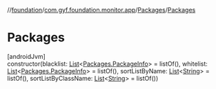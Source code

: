 //[foundation](../../../index.md)/[com.gyf.foundation.monitor.app](../index.md)/[Packages](index.md)/[Packages](-packages.md)

# Packages

[androidJvm]\
constructor(blacklist: [List](https://kotlinlang.org/api/core/kotlin-stdlib/kotlin.collections/-list/index.html)&lt;[Packages.PackageInfo](-package-info/index.md)&gt; = listOf(), whitelist: [List](https://kotlinlang.org/api/core/kotlin-stdlib/kotlin.collections/-list/index.html)&lt;[Packages.PackageInfo](-package-info/index.md)&gt; = listOf(), sortListByName: [List](https://kotlinlang.org/api/core/kotlin-stdlib/kotlin.collections/-list/index.html)&lt;[String](https://kotlinlang.org/api/core/kotlin-stdlib/kotlin/-string/index.html)&gt; = listOf(), sortListByClassName: [List](https://kotlinlang.org/api/core/kotlin-stdlib/kotlin.collections/-list/index.html)&lt;[String](https://kotlinlang.org/api/core/kotlin-stdlib/kotlin/-string/index.html)&gt; = listOf())